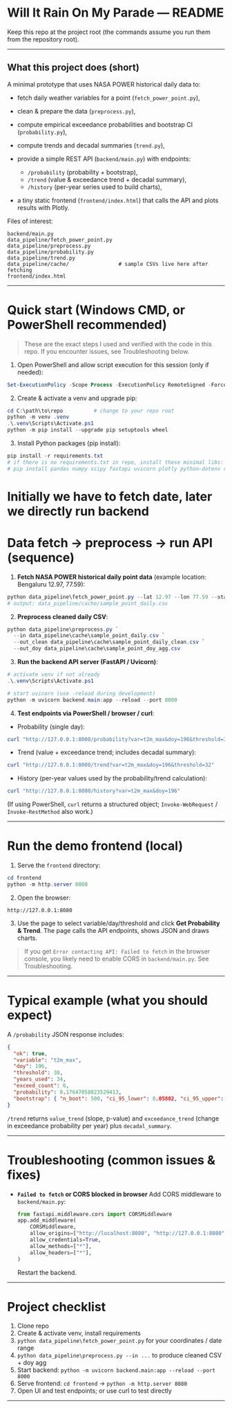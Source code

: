 # Will It Rain On My Parade — README
Keep this repo at the project root (the commands assume you run them from the repository root).

---

## What this project does (short)

A minimal prototype that uses NASA POWER historical daily data to:

* fetch daily weather variables for a point (`fetch_power_point.py`),
* clean & prepare the data (`preprocess.py`),
* compute empirical exceedance probabilities and bootstrap CI (`probability.py`),
* compute trends and decadal summaries (`trend.py`),
* provide a simple REST API (`backend/main.py`) with endpoints:

  * `/probability` (probability + bootstrap),
  * `/trend` (value & exceedance trend + decadal summary),
  * `/history` (per-year series used to build charts),
* a tiny static frontend (`frontend/index.html`) that calls the API and plots results with Plotly.

Files of interest:

```
backend/main.py
data_pipeline/fetch_power_point.py
data_pipeline/preprocess.py
data_pipeline/probability.py
data_pipeline/trend.py
data_pipeline/cache/                # sample CSVs live here after fetching
frontend/index.html
```

---

# Quick start (Windows CMD, or PowerShell recommended)

> These are the exact steps I used and verified with the code in this repo. If you encounter issues, see Troubleshooting below.

1. Open PowerShell and allow script execution for this session (only if needed):

```powershell
Set-ExecutionPolicy -Scope Process -ExecutionPolicy RemoteSigned -Force
```

2. Create & activate a venv and upgrade pip:

```powershell
cd C:\path\to\repo          # change to your repo root
python -m venv .venv
.\.venv\Scripts\Activate.ps1
python -m pip install --upgrade pip setuptools wheel
```

3. Install Python packages (pip install):

```powershell
pip install -r requirements.txt
# if there is no requirements.txt in repo, install these minimal libs:
# pip install pandas numpy scipy fastapi uvicorn plotly python-dotenv requests
```

# Initially we have to fetch date, later we directly run backend
# Data fetch → preprocess → run API (sequence)

1. **Fetch NASA POWER historical daily point data** (example location: Bengaluru 12.97, 77.59):

```powershell
python data_pipeline\fetch_power_point.py --lat 12.97 --lon 77.59 --start 19900101 --end 20231231
# output: data_pipeline/cache/sample_point_daily.csv
```

2. **Preprocess cleaned daily CSV**:

```powershell
python data_pipeline\preprocess.py `
  --in data_pipeline\cache\sample_point_daily.csv `
  --out_clean data_pipeline\cache\sample_point_daily_clean.csv `
  --out_doy data_pipeline\cache\sample_point_doy_agg.csv
```

3. **Run the backend API server (FastAPI / Uvicorn)**:

```powershell
# activate venv if not already
.\.venv\Scripts\Activate.ps1

# start uvicorn (use -reload during development)
python -m uvicorn backend.main:app --reload --port 8000
```

4. **Test endpoints via PowerShell / browser / curl**:

* Probability (single day):

```powershell
curl "http://127.0.0.1:8000/probability?var=t2m_max&doy=196&threshold=32&n_boot=500"
```

* Trend (value + exceedance trend; includes decadal summary):

```powershell
curl "http://127.0.0.1:8000/trend?var=t2m_max&doy=196&threshold=32"
```

* History (per-year values used by the probability/trend calculation):

```powershell
curl "http://127.0.0.1:8000/history?var=t2m_max&doy=196"
```

(If using PowerShell, `curl` returns a structured object; `Invoke-WebRequest` / `Invoke-RestMethod` also work.)

---

# Run the demo frontend (local)

1. Serve the `frontend` directory:

```powershell
cd frontend
python -m http.server 8080
```

2. Open the browser:

```
http://127.0.0.1:8080
```

3. Use the page to select variable/day/threshold and click **Get Probability & Trend**.
   The page calls the API endpoints, shows JSON and draws charts.

> If you get `Error contacting API: Failed to fetch` in the browser console, you likely need to enable CORS in `backend/main.py`. See Troubleshooting.

---

# Typical example (what you should expect)

A `/probability` JSON response includes:

```json
{
  "ok": true,
  "variable": "t2m_max",
  "doy": 196,
  "threshold": 30,
  "years_used": 34,
  "exceed_count": 6,
  "probability": 0.17647058823529413,
  "bootstrap": { "n_boot": 500, "ci_95_lower": 0.05882, "ci_95_upper": 0.2941 }
}
```

`/trend` returns `value_trend` (slope, p-value) and `exceedance_trend` (change in exceedance probability per year) plus `decadal_summary`.

---

# Troubleshooting (common issues & fixes)

* **`Failed to fetch` or CORS blocked in browser**
  Add CORS middleware to `backend/main.py`:

  ```python
  from fastapi.middleware.cors import CORSMiddleware
  app.add_middleware(
      CORSMiddleware,
      allow_origins=["http://localhost:8080", "http://127.0.0.1:8080"],
      allow_credentials=True,
      allow_methods=["*"],
      allow_headers=["*"],
  )
  ```

  Restart the backend.

---

# Project checklist

1. Clone repo
2. Create & activate venv, install requirements
3. `python data_pipeline\fetch_power_point.py` for your coordinates / date range
4. `python data_pipeline\preprocess.py --in ...` to produce cleaned CSV + doy agg
5. Start backend: `python -m uvicorn backend.main:app --reload --port 8000`
6. Serve frontend: `cd frontend` → `python -m http.server 8080`
7. Open UI and test endpoints; or use curl to test directly

---

